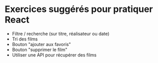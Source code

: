 # Exercices suggérés pour pratiquer React

- Filtre / recherche (sur titre, réalisateur ou date)
- Tri des films
- Bouton "ajouter aux favoris"
- Bouton "supprimer le film"
- Utiliser une API pour récupérer des films